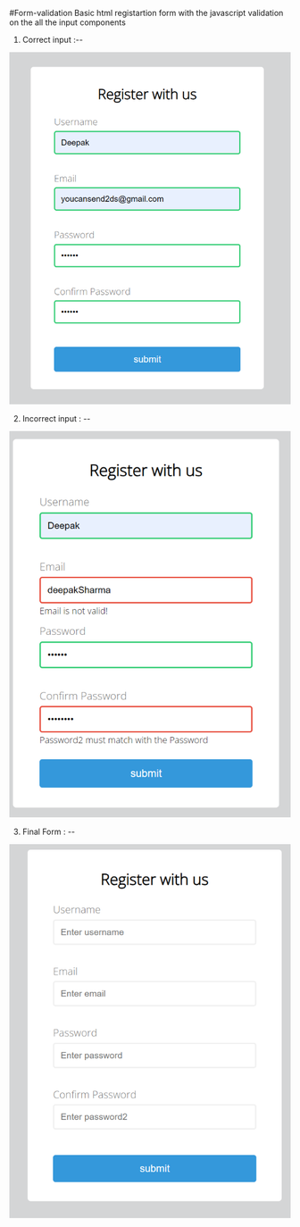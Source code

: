 #Form-validation
Basic html registartion form with the javascript validation on the all the input components

1. Correct input :-- 

![Alt text](Form-validator/finalResult/Correct%20Input.png)

2. Incorrect input : --

![Alt text](Form-validator/finalResult/validations.png)

3. Final Form : --

![Alt text](Form-validator/finalResult/final%20form.png)
